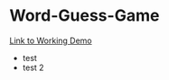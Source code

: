 # Word-Guess-Game

[Link to Working Demo](https://defiledspec.github.io/Word-Guess-Game/)

  * test
  * test 2
